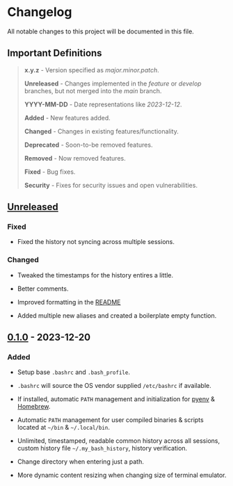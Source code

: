 # Changelog

All notable changes to this project will be documented in this file.

## Important Definitions

> **x.y.z** - Version specified as _major.minor.patch_.
>
> **Unreleased** - Changes implemented in the _feature_ or _develop_ branches, but not merged into the _main_ branch.
>
> **YYYY-MM-DD** - Date representations like _2023-12-12_.
>
> **Added** - New features added.
>
> **Changed** - Changes in existing features/functionality.
>
> **Deprecated** - Soon-to-be removed features.
>
> **Removed** - Now removed features.
>
> **Fixed** - Bug fixes.
>
> **Security** - Fixes for security issues and open vulnerabilities.

## [Unreleased]

### Fixed

- Fixed the history not syncing across multiple sessions.

### Changed

- Tweaked the timestamps for the history entires a little.

- Better comments.

- Improved formatting in the [README]

- Added multiple new aliases and created a boilerplate empty function.

## [0.1.0] - 2023-12-20

### Added

- Setup base `.bashrc` and `.bash_profile`.

- `.bashrc` will source the OS vendor supplied `/etc/bashrc` if available.

- If installed, automatic `PATH` management and initialization for [pyenv] & [Homebrew].

- Automatic `PATH` management for user compiled binaries & scripts located at `~/bin` & `~/.local/bin`.

- Unlimited, timestamped, readable common history across all sessions, custom history file `~/.my_bash_history`, history verification.

- Change directory when entering just a path.

- More dynamic content resizing when changing size of terminal emulator.

<!-- Version annotations -->
[Unreleased]: https://github.com/ameyng/config-bash/compare/v0.1.0...HEAD
[0.1.0]: https://github.com/ameyng/config-bash/releases/tag/v0.1.0

<!-- General annotations -->
[Homebrew]: https://brew.sh "Homebrew"
[pyenv]: https://github.com/pyenv/pyenv "pyenv"
[README]: README.md "Readme"
